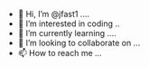 - 👋 Hi, I’m @jfast1 ....
- 👀 I’m interested in coding ..
- 🌱 I’m currently learning ....
- 💞️ I’m looking to collaborate on ...
- 📫 How to reach me ...

<!---
jfast1/jfast1 is a ✨ special ✨ repository because its `README.md` (this file) appears on your GitHub profile.
You can click the Preview link to take a look at your changes.
--->
